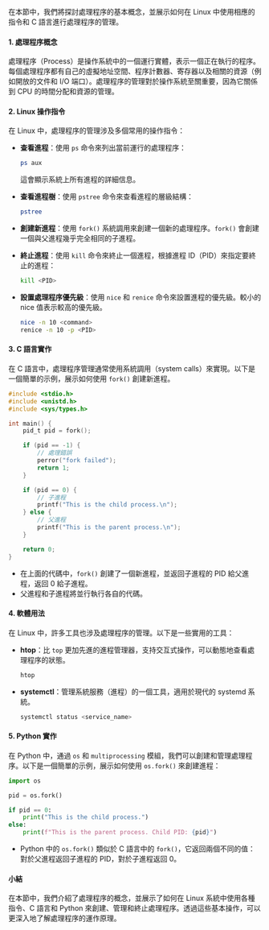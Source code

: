 在本節中，我們將探討處理程序的基本概念，並展示如何在 Linux 中使用相應的指令和 C 語言進行處理程序的管理。

#### 1. 處理程序概念

處理程序（Process）是操作系統中的一個運行實體，表示一個正在執行的程序。每個處理程序都有自己的虛擬地址空間、程序計數器、寄存器以及相關的資源（例如開放的文件和 I/O 端口）。處理程序的管理對於操作系統至關重要，因為它關係到 CPU 的時間分配和資源的管理。

#### 2. Linux 操作指令

在 Linux 中，處理程序的管理涉及多個常用的操作指令：

- **查看進程**：使用 `ps` 命令來列出當前運行的處理程序：
  ```bash
  ps aux
  ```
  這會顯示系統上所有進程的詳細信息。

- **查看進程樹**：使用 `pstree` 命令來查看進程的層級結構：
  ```bash
  pstree
  ```

- **創建新進程**：使用 `fork()` 系統調用來創建一個新的處理程序。`fork()` 會創建一個與父進程幾乎完全相同的子進程。

- **終止進程**：使用 `kill` 命令來終止一個進程，根據進程 ID（PID）來指定要終止的進程：
  ```bash
  kill <PID>
  ```

- **設置處理程序優先級**：使用 `nice` 和 `renice` 命令來設置進程的優先級。較小的 nice 值表示較高的優先級。
  ```bash
  nice -n 10 <command>
  renice -n 10 -p <PID>
  ```

#### 3. C 語言實作

在 C 語言中，處理程序管理通常使用系統調用（system calls）來實現。以下是一個簡單的示例，展示如何使用 `fork()` 創建新進程。

```c
#include <stdio.h>
#include <unistd.h>
#include <sys/types.h>

int main() {
    pid_t pid = fork();

    if (pid == -1) {
        // 處理錯誤
        perror("fork failed");
        return 1;
    }

    if (pid == 0) {
        // 子進程
        printf("This is the child process.\n");
    } else {
        // 父進程
        printf("This is the parent process.\n");
    }

    return 0;
}
```

- 在上面的代碼中，`fork()` 創建了一個新進程，並返回子進程的 PID 給父進程，返回 0 給子進程。
- 父進程和子進程將並行執行各自的代碼。

#### 4. 軟體用法

在 Linux 中，許多工具也涉及處理程序的管理。以下是一些實用的工具：

- **htop**：比 `top` 更加先進的進程管理器，支持交互式操作，可以動態地查看處理程序的狀態。
  ```bash
  htop
  ```

- **systemctl**：管理系統服務（進程）的一個工具，適用於現代的 systemd 系統。
  ```bash
  systemctl status <service_name>
  ```

#### 5. Python 實作

在 Python 中，通過 `os` 和 `multiprocessing` 模組，我們可以創建和管理處理程序。以下是一個簡單的示例，展示如何使用 `os.fork()` 來創建進程：

```python
import os

pid = os.fork()

if pid == 0:
    print("This is the child process.")
else:
    print(f"This is the parent process. Child PID: {pid}")
```

- Python 中的 `os.fork()` 類似於 C 語言中的 `fork()`，它返回兩個不同的值：對於父進程返回子進程的 PID，對於子進程返回 0。

#### 小結

在本節中，我們介紹了處理程序的概念，並展示了如何在 Linux 系統中使用各種指令、C 語言和 Python 來創建、管理和終止處理程序。透過這些基本操作，可以更深入地了解處理程序的運作原理。